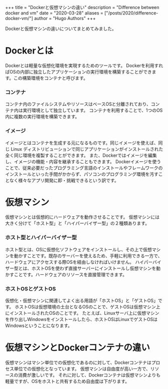 +++
title = "Dockerと仮想マシンの違い"
description = "Difference between docker and vm"
date = "2020-03-28"
aliases = ["/posts/2020/difference-docker-vm/"]
author = "Hugo Authors"
+++

Dockerと仮想マシンの違いについてまとめてみました。
<!--more-->
# Dockerとは
Dockerとは軽量な仮想化環境を実現するためのツールです。
Dockerを利用すればOSの内部に独立したアプリケーションの実行環境を構築することができます。この構築環境をコンテナと呼びます。

### コンテナ
コンテナ内のファイルシステムやリソースはベースOSと分離されており、コンテナ内は実行環境として独立しています。
コンテナを利用することで、1つのOS内に複数の実行環境を構築できます。

### イメージ
イメージとはコンテナを生成する元になるものです。同じイメージを使えば、同じ Linux ディストリビューションで同じアプリケーションがインストールされた全く同じ環境を複製することができます。
また、Dockerではイメージを編集し、イメージの機能・内容を継承することもできます。
Dockerイメージを使うことで、従来必要だったプログラミング言語のインストールやフレームワークのインストールといった手間がかからず、パソコンのプログラミング環境を汚すことなく様々なアプリ開発に即・挑戦できるという訳です。

# 仮想マシン
仮想マシンとは仮想的にハードウェアを動作させることです。
仮想マシンには大きく分けて「ホスト型」と「ハイパーバイザー型」の２種類あります。

### ホスト型とハイパーバイザー型
ホスト型とは、OSに仮想化ソフトウェアをインストールし、その上で仮想マシンを動かすことです。既存のサーバーを使えるため、手軽に利用できる一方で、ハードウェアにアクセスする際OSを経由しなければいけません。
ハイパーバイザー型とは、ホストOSを使わず直接サーバーにインストールし仮想マシンを動かすことです。ハードウェアのリソースを直接管理できます。

### ホストOSとゲストOS
仮想化・仮想マシンに関連してよく出る用語が「ホストOS」と「ゲストOS」です。
ホストOSは仮想環境の土台となるOSのことで、ゲストOSは仮想マシン上にインストールされたOSのことです。
たとえば、Linuxサーバ上に仮想マシンを作り出しWindowsをインストールしたら、ホストOSはLinuxでゲストOSはWindowsということになります。

# 仮想マシンとDockerコンテナの違い
仮想マシンはマシン単位での仮想化であるのに対して、Dockerコンテナはプロセス単位での仮想化となっています。
仮想マシンは自由度が高い一方で、リソースの消費が激しいです。
それに対して、Dockerコンテナは仮想マシンよりも軽量ですが、OSをホストと共有するため自由度は下がります。
